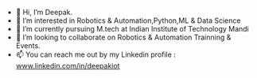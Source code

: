 - 👋 Hi, I’m Deepak.
- 👀 I’m interested in Robotics & Automation,Python,ML & Data Science
- 🌱 I’m currently pursuing M.tech at Indian Institute of Technology Mandi
- 💞️ I’m looking to collaborate on Robotics & Automation Trainning & Events.
- 📫 You can reach me out by my Linkedin profile : www.linkedin.com/in/deepakiot

<!---
deepaksahiitm/deepaksahiitm is a ✨ special ✨ repository because its `README.md` (this file) appears on your GitHub profile.
You can click the Preview link to take a look at your changes.
--->
